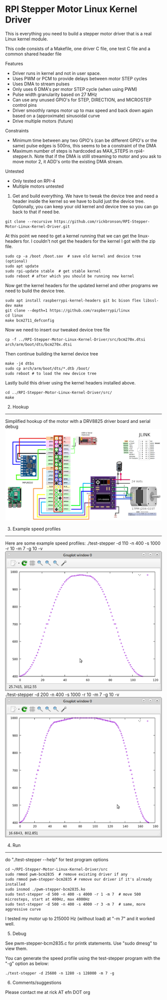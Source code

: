   RPI Stepper Motor Linux Kernel Driver
==========================================

This is everything you need to build a stepper motor driver that is a real Linux kernel module.

This code consists of a Makefile, one driver C file, one test C file and a common shared header file

Features

- Driver runs in kernel and not in user space.
- Uses PWM or PCM to provide delays between motor STEP cycles
- Uses DMA to stream pulses
- Only uses 6 DMA's per motor STEP cycle (when using PWM)
- Pulse width granularity based on 27 MHz
- Can use any unused GPIO's for STEP, DIRECTION, and MICROSTEP control pins
- Driver smoothly ramps motor up to max speed and back down again based on a (approximate) sinusoidal curve
- Drive multiple motors (future)

Constraints
- Minimum time between any two GPIO's (can be different GPIO's or the same) pulse edges is 500ns, this seems to be a constraint of the DMA
- Maximum number of steps is hardcoded as MAX_STEPS in rpi4-stepper.h.  Note that if the DMA is stilll streaming to motor and you ask to move motor 2, it ADD's onto the existing DMA stream.

Untested
- Only tested on RPI-4
- Multiple motors untested

1. Get and build everything. We have to tweak the device tree and need a header inside the kernel so we have to build just the device tree.  Optionally, you can keep your old kernel and device tree so you can go back to that if need be.

```
git clone --recursive https://github.com/rickbronson/RPI-Stepper-Motor-Linux-Kernel-Driver.git
```

  At this point we need to get a kernel running that we can get the linux-headers for.  I couldn't not get the headers for the kernel I got with the zip file.

```
sudo cp -a /boot /boot.sav  # save old kernel and device tree (optional)
sudo apt update
sudo rpi-update stable  # get stable kernel
sudo reboot # after which you should be running new kernel
```
  Now get the kernel headers for the updated kernel and other programs we need to build the device tree.

```
sudo apt install raspberrypi-kernel-headers git bc bison flex libssl-dev make
git clone --depth=1 https://github.com/raspberrypi/linux
cd linux
make bcm2711_defconfig

```

  Now we need to insert our tweaked device tree file

```
cp -f ../RPI-Stepper-Motor-Linux-Kernel-Driver/src/bcm270x.dtsi arch/arm/boot/dts/bcm270x.dtsi
```

  Then continue building the kernel device tree

```
make -j4 dtbs
sudo cp arch/arm/boot/dts/*.dtb /boot/
sudo reboot # to load the new device tree
```

  Lastly build this driver using the kernel headers installed above.

```
cd ../RPI-Stepper-Motor-Linux-Kernel-Driver/src/
make
```

2. Hookup
--------------

Simplified hookup of the motor with a DRV8825 driver board and serial debug
![Motor hookup](https://github.com/rickbronson/RPI-Stepper-Motor-Linux-Kernel-Driver/blob/master/docs/hardware/schematic10.png "Motor hookup")

3. Example speed profiles
--------------

Here are some example speed profiles:
./test-stepper -d 110 -n 400 -s 1000 -r 10 -m 7 -g 10 -v
![Motor hookup](https://github.com/rickbronson/RPI-Stepper-Motor-Linux-Kernel-Driver/blob/master/docs/plot1.png "plot 1")
./test-stepper -d 200 -n 400 -s 1000 -r 10 -m 7 -g 10 -v
![Motor hookup](https://github.com/rickbronson/RPI-Stepper-Motor-Linux-Kernel-Driver/blob/master/docs/plot2.png "plot 2")

4. Run
--------------

  do "./test-stepper --help" for test program options

```
cd ~/RPI-Stepper-Motor-Linux-Kernel-Driver/src
sudo rmmod pwm-bcm2835  # remove existing driver if any
sudo rmmod pwm-stepper-bcm2835 # remove our driver if it's already installed
sudo insmod ./pwm-stepper-bcm2835.ko
sudo test-stepper -d 500 -n 400 -s 4000 -r 1 -m 7  # move 500 microsteps, start at 400Hz, max 4000Hz
sudo test-stepper -d 500 -n 400 -s 4000 -r 3 -m 7  # same, more aggressive curve
```

  I tested my motor up to 215000 Hz (without load) at "-m 7" and it worked well.

5. Debug

  See pwm-stepper-bcm2835.c for printk statements.  Use "sudo dmesg" to view them.

  You can generate the speed profile using the test-stepper program with the "-g" option as below:

```
./test-stepper -d 25600 -n 1280 -s 128000 -m 7 -g
```

6. Comments/suggestions

  Please contact me at rick AT efn DOT org
